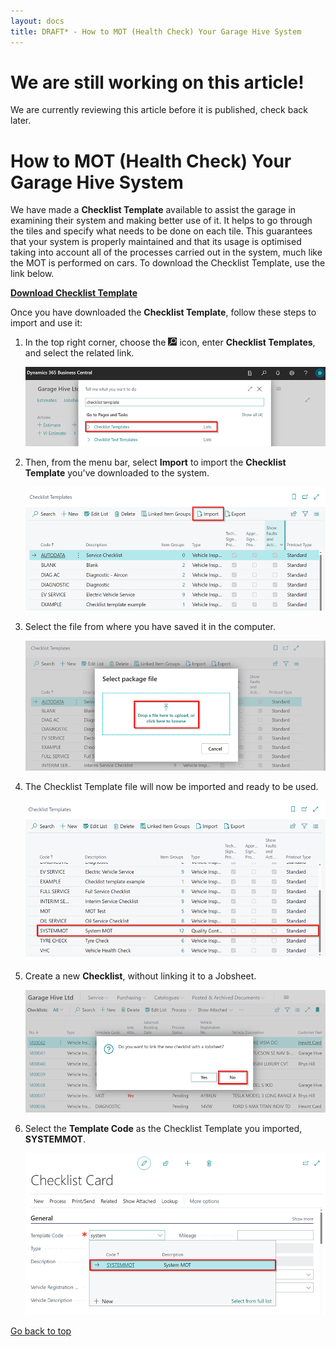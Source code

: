 ```yaml
---
layout: docs
title: DRAFT* - How to MOT (Health Check) Your Garage Hive System
---
```


<a name="top"></a>

# We are still working on this article!
We are currently reviewing this article before it is published, check back later.

# How to MOT (Health Check) Your Garage Hive System
We have made a **Checklist Template** available to assist the garage in examining their system and making better use of it. It helps to go through the tiles and specify what needs to be done on each tile. This guarantees that your system is properly maintained and that its usage is optimised taking into account all of the processes carried out in the system, much like the MOT is performed on cars. To download the Checklist Template, use the link below.

[**Download Checklist Template**](https://docs.garagehive.co.uk/docs/downloads/checklist-template.cltx)

Once you have downloaded the **Checklist Template**, follow these steps to import and use it:
1. In the top right corner, choose the ![](media/search_icon.png) icon, enter **Checklist Templates**, and select the related link.

   ![](media/garagehive-mot-your-system1.png)

2. Then, from the menu bar, select **Import** to import the **Checklist Template** you've downloaded to the system.

   ![](media/garagehive-mot-your-system2.png)

3. Select the file from where you have saved it in the computer.

   ![](media/garagehive-mot-your-system3.png)

4. The Checklist Template file will now be imported and ready to be used.

   ![](media/garagehive-mot-your-system4.png)

5. Create a new **Checklist**, without linking it to a Jobsheet. 

   ![](media/garagehive-mot-your-system5.png)

6. Select the **Template Code** as the Checklist Template you imported, **SYSTEMMOT**.

   ![](media/garagehive-mot-your-system6.png)


[Go back to top](#top)